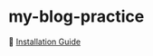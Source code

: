 # my-blog-practice
📘 [Installation Guide](https://github.com/ambitious-28/my-blog-practice/wiki/Installation)
